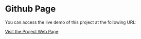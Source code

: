# Github Page

You can access the live demo of this project at the following URL:

[Visit the Project Web Page](https://servetisikli.github.io/)
